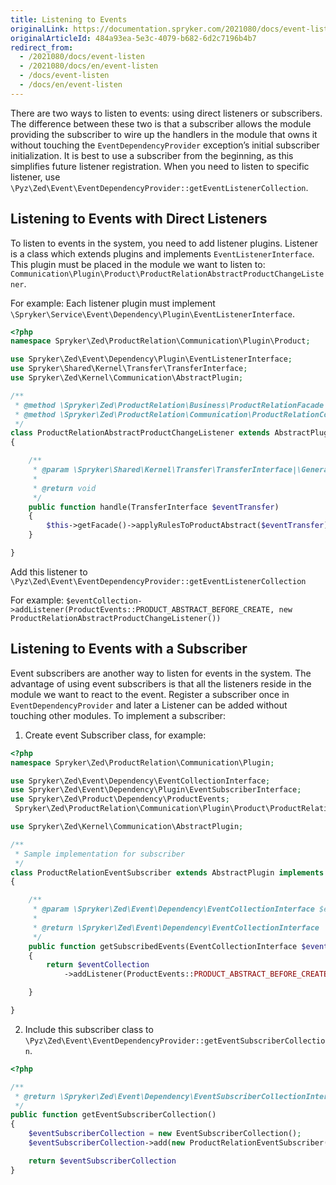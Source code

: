 ```yaml
---
title: Listening to Events
originalLink: https://documentation.spryker.com/2021080/docs/event-listen
originalArticleId: 484a93ea-5e3c-4079-b682-6d2c7196b4b7
redirect_from:
  - /2021080/docs/event-listen
  - /2021080/docs/en/event-listen
  - /docs/event-listen
  - /docs/en/event-listen
---
```


There are two ways to listen to events: using direct listeners or subscribers. The difference between these two is that a subscriber allows the module providing the subscriber to wire up the handlers in the module that owns it without touching the `EventDependencyProvider` exception’s initial subscriber initialization. It is best to use a subscriber from the beginning, as this simplifies future listener registration. When you need to listen to specific listener, use `\Pyz\Zed\Event\EventDependencyProvider::getEventListenerCollection`.

## Listening to Events with Direct Listeners

To listen to events in the system, you need to add listener plugins. Listener is a class which extends plugins and implements `EventListenerInterface`. This plugin must be placed in the module we want to listen to: `Communication\Plugin\Product\ProductRelationAbstractProductChangeListener`.

For example: Each listener plugin must implement `\Spryker\Service\Event\Dependency\Plugin\EventListenerInterface`.
```php
<?php
namespace Spryker\Zed\ProductRelation\Communication\Plugin\Product;

use Spryker\Zed\Event\Dependency\Plugin\EventListenerInterface;
use Spryker\Shared\Kernel\Transfer\TransferInterface;
use Spryker\Zed\Kernel\Communication\AbstractPlugin;

/**
 * @method \Spryker\Zed\ProductRelation\Business\ProductRelationFacade getFacade()
 * @method \Spryker\Zed\ProductRelation\Communication\ProductRelationCommunicationFactory getFactory()
 */
class ProductRelationAbstractProductChangeListener extends AbstractPlugin implements EventListenerInterface
{

    /**
     * @param \Spryker\Shared\Kernel\Transfer\TransferInterface|\Generated\Shared\Transfer\ProductAbstractTransfer $eventTransfer
     *
     * @return void
     */
    public function handle(TransferInterface $eventTransfer)
    {
        $this->getFacade()->applyRulesToProductAbstract($eventTransfer);
    }

}
```
Add this listener to `\Pyz\Zed\Event\EventDependencyProvider::getEventListenerCollection`

For example:
`$eventCollection->addListener(ProductEvents::PRODUCT_ABSTRACT_BEFORE_CREATE, new ProductRelationAbstractProductChangeListener())`

## Listening to Events with a Subscriber
Event subscribers are another way to listen for events in the system. The advantage of using event subscribers is that all the listeners reside in the module we want to react to the event. Register a subscriber once in `EventDependencyProvider` and later a Listener can be added without touching other modules.
To implement a subscriber:

1. Create event Subscriber class, for example:
```php
<?php
namespace Spryker\Zed\ProductRelation\Communication\Plugin;

use Spryker\Zed\Event\Dependency\EventCollectionInterface;
use Spryker\Zed\Event\Dependency\Plugin\EventSubscriberInterface;
use Spryker\Zed\Product\Dependency\ProductEvents;
 Spryker\Zed\ProductRelation\Communication\Plugin\Product\ProductRelationAbstractProductChangeListener;

use Spryker\Zed\Kernel\Communication\AbstractPlugin;

/**
 * Sample implementation for subscriber
 */
class ProductRelationEventSubscriber extends AbstractPlugin implements EventSubscriberInterface
{

    /**
     * @param \Spryker\Zed\Event\Dependency\EventCollectionInterface $eventCollection
     *
     * @return \Spryker\Zed\Event\Dependency\EventCollectionInterface
     */
    public function getSubscribedEvents(EventCollectionInterface $eventCollection)
    {
        return $eventCollection
            ->addListener(ProductEvents::PRODUCT_ABSTRACT_BEFORE_CREATE, new ProductRelationAbstractProductChangeListener());

    }

}
```
2. Include this subscriber class to `\Pyz\Zed\Event\EventDependencyProvider::getEventSubscriberCollection`.
```php
<?php

/**
 * @return \Spryker\Zed\Event\Dependency\EventSubscriberCollectionInterface
 */
public function getEventSubscriberCollection()
{
    $eventSubscriberCollection = new EventSubscriberCollection();
    $eventSubscriberCollection->add(new ProductRelationEventSubscriber());

    return $eventSubscriberCollection
}
```
